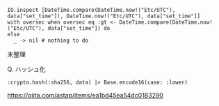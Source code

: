 

    IO.inspect [DateTime.compare(DateTime.now!("Etc/UTC"), data["set_time"]), DateTime.now!("Etc/UTC"), data["set_time"]]
    with oversec when oversec eq :gt <- DateTime.compare(DateTime.now!("Etc/UTC"), data["set_time"]) do
    else
      _ -> nil # nothing to do
未整理


Q. ハッシュ化

`:crypto.hash(:sha256, data) |> Base.encode16(case: :lower)`

https://qiita.com/astap/items/ea1bd45ea54dc0183290